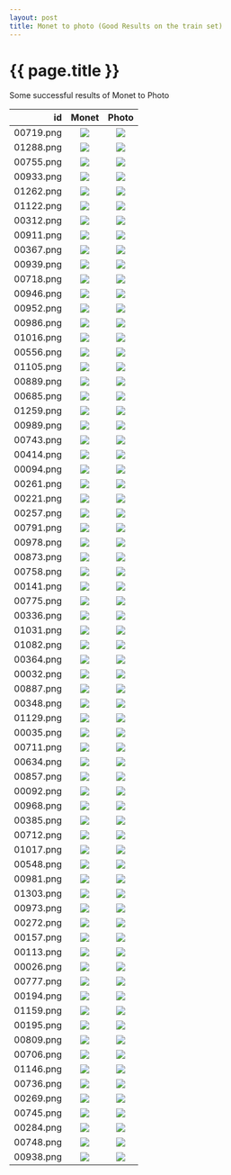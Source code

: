 ```yaml
---
layout: post
title: Monet to photo (Good Results on the train set)
---
```

{{ page.title }}
================

<p class="meta"> Some successful results of Monet to Photo</p>

| id | Monet | Photo |
|---:|:---------:|:----------:|
| 00719.png | ![]({{site.baseurl}}/images/monet-to-photo-512-small-idt/real_A/00719.png) | ![]({{site.baseurl}}/images/monet-to-photo-512-small-idt/fake_B/00719.png) | 
| 01288.png | ![]({{site.baseurl}}/images/monet-to-photo-512-small-idt/real_A/01288.png) | ![]({{site.baseurl}}/images/monet-to-photo-512-small-idt/fake_B/01288.png) | 
| 00755.png | ![]({{site.baseurl}}/images/monet-to-photo-512-small-idt/real_A/00755.png) | ![]({{site.baseurl}}/images/monet-to-photo-512-small-idt/fake_B/00755.png) | 
| 00933.png | ![]({{site.baseurl}}/images/monet-to-photo-512-small-idt/real_A/00933.png) | ![]({{site.baseurl}}/images/monet-to-photo-512-small-idt/fake_B/00933.png) | 
| 01262.png | ![]({{site.baseurl}}/images/monet-to-photo-512-small-idt/real_A/01262.png) | ![]({{site.baseurl}}/images/monet-to-photo-512-small-idt/fake_B/01262.png) | 
| 01122.png | ![]({{site.baseurl}}/images/monet-to-photo-512-small-idt/real_A/01122.png) | ![]({{site.baseurl}}/images/monet-to-photo-512-small-idt/fake_B/01122.png) | 
| 00312.png | ![]({{site.baseurl}}/images/monet-to-photo-512-small-idt/real_A/00312.png) | ![]({{site.baseurl}}/images/monet-to-photo-512-small-idt/fake_B/00312.png) | 
| 00911.png | ![]({{site.baseurl}}/images/monet-to-photo-512-small-idt/real_A/00911.png) | ![]({{site.baseurl}}/images/monet-to-photo-512-small-idt/fake_B/00911.png) | 
| 00367.png | ![]({{site.baseurl}}/images/monet-to-photo-512-small-idt/real_A/00367.png) | ![]({{site.baseurl}}/images/monet-to-photo-512-small-idt/fake_B/00367.png) | 
| 00939.png | ![]({{site.baseurl}}/images/monet-to-photo-512-small-idt/real_A/00939.png) | ![]({{site.baseurl}}/images/monet-to-photo-512-small-idt/fake_B/00939.png) | 
| 00718.png | ![]({{site.baseurl}}/images/monet-to-photo-512-small-idt/real_A/00718.png) | ![]({{site.baseurl}}/images/monet-to-photo-512-small-idt/fake_B/00718.png) | 
| 00946.png | ![]({{site.baseurl}}/images/monet-to-photo-512-small-idt/real_A/00946.png) | ![]({{site.baseurl}}/images/monet-to-photo-512-small-idt/fake_B/00946.png) | 
| 00952.png | ![]({{site.baseurl}}/images/monet-to-photo-512-small-idt/real_A/00952.png) | ![]({{site.baseurl}}/images/monet-to-photo-512-small-idt/fake_B/00952.png) | 
| 00986.png | ![]({{site.baseurl}}/images/monet-to-photo-512-small-idt/real_A/00986.png) | ![]({{site.baseurl}}/images/monet-to-photo-512-small-idt/fake_B/00986.png) | 
| 01016.png | ![]({{site.baseurl}}/images/monet-to-photo-512-small-idt/real_A/01016.png) | ![]({{site.baseurl}}/images/monet-to-photo-512-small-idt/fake_B/01016.png) | 
| 00556.png | ![]({{site.baseurl}}/images/monet-to-photo-512-small-idt/real_A/00556.png) | ![]({{site.baseurl}}/images/monet-to-photo-512-small-idt/fake_B/00556.png) | 
| 01105.png | ![]({{site.baseurl}}/images/monet-to-photo-512-small-idt/real_A/01105.png) | ![]({{site.baseurl}}/images/monet-to-photo-512-small-idt/fake_B/01105.png) | 
| 00889.png | ![]({{site.baseurl}}/images/monet-to-photo-512-small-idt/real_A/00889.png) | ![]({{site.baseurl}}/images/monet-to-photo-512-small-idt/fake_B/00889.png) | 
| 00685.png | ![]({{site.baseurl}}/images/monet-to-photo-512-small-idt/real_A/00685.png) | ![]({{site.baseurl}}/images/monet-to-photo-512-small-idt/fake_B/00685.png) | 
| 01259.png | ![]({{site.baseurl}}/images/monet-to-photo-512-small-idt/real_A/01259.png) | ![]({{site.baseurl}}/images/monet-to-photo-512-small-idt/fake_B/01259.png) | 
| 00989.png | ![]({{site.baseurl}}/images/monet-to-photo-512-small-idt/real_A/00989.png) | ![]({{site.baseurl}}/images/monet-to-photo-512-small-idt/fake_B/00989.png) | 
| 00743.png | ![]({{site.baseurl}}/images/monet-to-photo-512-small-idt/real_A/00743.png) | ![]({{site.baseurl}}/images/monet-to-photo-512-small-idt/fake_B/00743.png) | 
| 00414.png | ![]({{site.baseurl}}/images/monet-to-photo-512-small-idt/real_A/00414.png) | ![]({{site.baseurl}}/images/monet-to-photo-512-small-idt/fake_B/00414.png) | 
| 00094.png | ![]({{site.baseurl}}/images/monet-to-photo-512-small-idt/real_A/00094.png) | ![]({{site.baseurl}}/images/monet-to-photo-512-small-idt/fake_B/00094.png) | 
| 00261.png | ![]({{site.baseurl}}/images/monet-to-photo-512-small-idt/real_A/00261.png) | ![]({{site.baseurl}}/images/monet-to-photo-512-small-idt/fake_B/00261.png) | 
| 00221.png | ![]({{site.baseurl}}/images/monet-to-photo-512-small-idt/real_A/00221.png) | ![]({{site.baseurl}}/images/monet-to-photo-512-small-idt/fake_B/00221.png) | 
| 00257.png | ![]({{site.baseurl}}/images/monet-to-photo-512-small-idt/real_A/00257.png) | ![]({{site.baseurl}}/images/monet-to-photo-512-small-idt/fake_B/00257.png) | 
| 00791.png | ![]({{site.baseurl}}/images/monet-to-photo-512-small-idt/real_A/00791.png) | ![]({{site.baseurl}}/images/monet-to-photo-512-small-idt/fake_B/00791.png) | 
| 00978.png | ![]({{site.baseurl}}/images/monet-to-photo-512-small-idt/real_A/00978.png) | ![]({{site.baseurl}}/images/monet-to-photo-512-small-idt/fake_B/00978.png) | 
| 00873.png | ![]({{site.baseurl}}/images/monet-to-photo-512-small-idt/real_A/00873.png) | ![]({{site.baseurl}}/images/monet-to-photo-512-small-idt/fake_B/00873.png) | 
| 00758.png | ![]({{site.baseurl}}/images/monet-to-photo-512-small-idt/real_A/00758.png) | ![]({{site.baseurl}}/images/monet-to-photo-512-small-idt/fake_B/00758.png) | 
| 00141.png | ![]({{site.baseurl}}/images/monet-to-photo-512-small-idt/real_A/00141.png) | ![]({{site.baseurl}}/images/monet-to-photo-512-small-idt/fake_B/00141.png) | 
| 00775.png | ![]({{site.baseurl}}/images/monet-to-photo-512-small-idt/real_A/00775.png) | ![]({{site.baseurl}}/images/monet-to-photo-512-small-idt/fake_B/00775.png) | 
| 00336.png | ![]({{site.baseurl}}/images/monet-to-photo-512-small-idt/real_A/00336.png) | ![]({{site.baseurl}}/images/monet-to-photo-512-small-idt/fake_B/00336.png) | 
| 01031.png | ![]({{site.baseurl}}/images/monet-to-photo-512-small-idt/real_A/01031.png) | ![]({{site.baseurl}}/images/monet-to-photo-512-small-idt/fake_B/01031.png) | 
| 01082.png | ![]({{site.baseurl}}/images/monet-to-photo-512-small-idt/real_A/01082.png) | ![]({{site.baseurl}}/images/monet-to-photo-512-small-idt/fake_B/01082.png) | 
| 00364.png | ![]({{site.baseurl}}/images/monet-to-photo-512-small-idt/real_A/00364.png) | ![]({{site.baseurl}}/images/monet-to-photo-512-small-idt/fake_B/00364.png) | 
| 00032.png | ![]({{site.baseurl}}/images/monet-to-photo-512-small-idt/real_A/00032.png) | ![]({{site.baseurl}}/images/monet-to-photo-512-small-idt/fake_B/00032.png) | 
| 00887.png | ![]({{site.baseurl}}/images/monet-to-photo-512-small-idt/real_A/00887.png) | ![]({{site.baseurl}}/images/monet-to-photo-512-small-idt/fake_B/00887.png) | 
| 00348.png | ![]({{site.baseurl}}/images/monet-to-photo-512-small-idt/real_A/00348.png) | ![]({{site.baseurl}}/images/monet-to-photo-512-small-idt/fake_B/00348.png) | 
| 01129.png | ![]({{site.baseurl}}/images/monet-to-photo-512-small-idt/real_A/01129.png) | ![]({{site.baseurl}}/images/monet-to-photo-512-small-idt/fake_B/01129.png) | 
| 00035.png | ![]({{site.baseurl}}/images/monet-to-photo-512-small-idt/real_A/00035.png) | ![]({{site.baseurl}}/images/monet-to-photo-512-small-idt/fake_B/00035.png) | 
| 00711.png | ![]({{site.baseurl}}/images/monet-to-photo-512-small-idt/real_A/00711.png) | ![]({{site.baseurl}}/images/monet-to-photo-512-small-idt/fake_B/00711.png) | 
| 00634.png | ![]({{site.baseurl}}/images/monet-to-photo-512-small-idt/real_A/00634.png) | ![]({{site.baseurl}}/images/monet-to-photo-512-small-idt/fake_B/00634.png) | 
| 00857.png | ![]({{site.baseurl}}/images/monet-to-photo-512-small-idt/real_A/00857.png) | ![]({{site.baseurl}}/images/monet-to-photo-512-small-idt/fake_B/00857.png) | 
| 00092.png | ![]({{site.baseurl}}/images/monet-to-photo-512-small-idt/real_A/00092.png) | ![]({{site.baseurl}}/images/monet-to-photo-512-small-idt/fake_B/00092.png) | 
| 00968.png | ![]({{site.baseurl}}/images/monet-to-photo-512-small-idt/real_A/00968.png) | ![]({{site.baseurl}}/images/monet-to-photo-512-small-idt/fake_B/00968.png) | 
| 00385.png | ![]({{site.baseurl}}/images/monet-to-photo-512-small-idt/real_A/00385.png) | ![]({{site.baseurl}}/images/monet-to-photo-512-small-idt/fake_B/00385.png) | 
| 00712.png | ![]({{site.baseurl}}/images/monet-to-photo-512-small-idt/real_A/00712.png) | ![]({{site.baseurl}}/images/monet-to-photo-512-small-idt/fake_B/00712.png) | 
| 01017.png | ![]({{site.baseurl}}/images/monet-to-photo-512-small-idt/real_A/01017.png) | ![]({{site.baseurl}}/images/monet-to-photo-512-small-idt/fake_B/01017.png) | 
| 00548.png | ![]({{site.baseurl}}/images/monet-to-photo-512-small-idt/real_A/00548.png) | ![]({{site.baseurl}}/images/monet-to-photo-512-small-idt/fake_B/00548.png) | 
| 00981.png | ![]({{site.baseurl}}/images/monet-to-photo-512-small-idt/real_A/00981.png) | ![]({{site.baseurl}}/images/monet-to-photo-512-small-idt/fake_B/00981.png) | 
| 01303.png | ![]({{site.baseurl}}/images/monet-to-photo-512-small-idt/real_A/01303.png) | ![]({{site.baseurl}}/images/monet-to-photo-512-small-idt/fake_B/01303.png) | 
| 00973.png | ![]({{site.baseurl}}/images/monet-to-photo-512-small-idt/real_A/00973.png) | ![]({{site.baseurl}}/images/monet-to-photo-512-small-idt/fake_B/00973.png) | 
| 00272.png | ![]({{site.baseurl}}/images/monet-to-photo-512-small-idt/real_A/00272.png) | ![]({{site.baseurl}}/images/monet-to-photo-512-small-idt/fake_B/00272.png) | 
| 00157.png | ![]({{site.baseurl}}/images/monet-to-photo-512-small-idt/real_A/00157.png) | ![]({{site.baseurl}}/images/monet-to-photo-512-small-idt/fake_B/00157.png) | 
| 00113.png | ![]({{site.baseurl}}/images/monet-to-photo-512-small-idt/real_A/00113.png) | ![]({{site.baseurl}}/images/monet-to-photo-512-small-idt/fake_B/00113.png) | 
| 00026.png | ![]({{site.baseurl}}/images/monet-to-photo-512-small-idt/real_A/00026.png) | ![]({{site.baseurl}}/images/monet-to-photo-512-small-idt/fake_B/00026.png) | 
| 00777.png | ![]({{site.baseurl}}/images/monet-to-photo-512-small-idt/real_A/00777.png) | ![]({{site.baseurl}}/images/monet-to-photo-512-small-idt/fake_B/00777.png) | 
| 00194.png | ![]({{site.baseurl}}/images/monet-to-photo-512-small-idt/real_A/00194.png) | ![]({{site.baseurl}}/images/monet-to-photo-512-small-idt/fake_B/00194.png) | 
| 01159.png | ![]({{site.baseurl}}/images/monet-to-photo-512-small-idt/real_A/01159.png) | ![]({{site.baseurl}}/images/monet-to-photo-512-small-idt/fake_B/01159.png) | 
| 00195.png | ![]({{site.baseurl}}/images/monet-to-photo-512-small-idt/real_A/00195.png) | ![]({{site.baseurl}}/images/monet-to-photo-512-small-idt/fake_B/00195.png) | 
| 00809.png | ![]({{site.baseurl}}/images/monet-to-photo-512-small-idt/real_A/00809.png) | ![]({{site.baseurl}}/images/monet-to-photo-512-small-idt/fake_B/00809.png) | 
| 00706.png | ![]({{site.baseurl}}/images/monet-to-photo-512-small-idt/real_A/00706.png) | ![]({{site.baseurl}}/images/monet-to-photo-512-small-idt/fake_B/00706.png) | 
| 01146.png | ![]({{site.baseurl}}/images/monet-to-photo-512-small-idt/real_A/01146.png) | ![]({{site.baseurl}}/images/monet-to-photo-512-small-idt/fake_B/01146.png) | 
| 00736.png | ![]({{site.baseurl}}/images/monet-to-photo-512-small-idt/real_A/00736.png) | ![]({{site.baseurl}}/images/monet-to-photo-512-small-idt/fake_B/00736.png) | 
| 00269.png | ![]({{site.baseurl}}/images/monet-to-photo-512-small-idt/real_A/00269.png) | ![]({{site.baseurl}}/images/monet-to-photo-512-small-idt/fake_B/00269.png) | 
| 00745.png | ![]({{site.baseurl}}/images/monet-to-photo-512-small-idt/real_A/00745.png) | ![]({{site.baseurl}}/images/monet-to-photo-512-small-idt/fake_B/00745.png) | 
| 00284.png | ![]({{site.baseurl}}/images/monet-to-photo-512-small-idt/real_A/00284.png) | ![]({{site.baseurl}}/images/monet-to-photo-512-small-idt/fake_B/00284.png) | 
| 00748.png | ![]({{site.baseurl}}/images/monet-to-photo-512-small-idt/real_A/00748.png) | ![]({{site.baseurl}}/images/monet-to-photo-512-small-idt/fake_B/00748.png) | 
| 00938.png | ![]({{site.baseurl}}/images/monet-to-photo-512-small-idt/real_A/00938.png) | ![]({{site.baseurl}}/images/monet-to-photo-512-small-idt/fake_B/00938.png) | 
